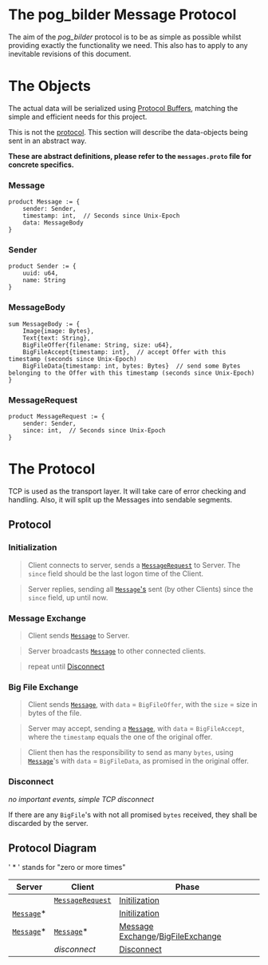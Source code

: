 # The pog_bilder Message Protocol
 The aim of the *pog_bilder* protocol is to be as simple as possible whilst providing exactly the functionality we need.
 This also has to apply to any inevitable revisions of this document.
 

# The Objects
The actual data will be serialized using [Protocol Buffers](https://protobuf.dev/programming-guides/proto3/), matching the simple and efficient needs for this project.

This is not the [protocol](#the-protocol).
This section will describe the data-objects being sent in an abstract way.

**These are abstract definitions, please refer to the `messages.proto` file for concrete specifics.**

### Message 
```
product Message := {
	sender: Sender,
	timestamp: int,  // Seconds since Unix-Epoch
	data: MessageBody
}
```

### Sender
```
product Sender := {
	uuid: u64,
	name: String
}
```

### MessageBody
```
sum MessageBody := {
	Image{image: Bytes},
	Text{text: String},
	BigFileOffer{filename: String, size: u64},
	BigFileAccept{timestamp: int},  // accept Offer with this timestamp (seconds since Unix-Epoch)
	BigFileData{timestamp: int, bytes: Bytes}  // send some Bytes belonging to the Offer with this timestamp (seconds since Unix-Epoch)
}
```

### MessageRequest
```
product MessageRequest := {
	sender: Sender,
	since: int,  // Seconds since Unix-Epoch
}
```

# The Protocol
TCP is used as the transport layer. It will take care of error checking and handling. Also, it will split up the Messages into sendable segments.
 
## Protocol

### Initialization
> Client connects to server, sends a [`MessageRequest`](#messagerequest) to Server. The `since` field should be the last logon time of the Client.

> Server replies, sending all [`Message`'s](#message) sent (by other Clients) since the `since` field, up until now.

### Message Exchange
> Client sends [`Message`](#message) to Server.

> Server broadcasts [`Message`](#message) to other connected clients.

> repeat until [Disconnect](#disconnect)

### Big File Exchange
> Client sends [`Message`](#message), with `data` = `BigFileOffer`, with the `size` = size in bytes of the file.

> Server may accept, sending a [`Message`](#message), with `data` = `BigFileAccept`, where the `timestamp` equals the one of the original offer.

> Client then has the responsibility to send as many `bytes`, using [`Message`](#message)'s with `data` = `BigFileData`, as promised in the original offer.

### Disconnect
*no important events, simple TCP disconnect*

If there are any `BigFile`'s with not all promised `bytes` received, they shall be discarded by the server.


## Protocol Diagram
' * ' stands for "zero or more times"

| Server                 | Client                              | Phase                                                                       |
|------------------------|-------------------------------------|-----------------------------------------------------------------------------|
|                        | [`MessageRequest`](#messagerequest) | [Initilization](#initialization)                                            |
| [`Message`](#message)* |                                     | [Initilization](#initialization)                                            |
| [`Message`](#message)* | [`Message`](#message)*              | [Message Exchange](#message-exchange)/[BigFileExchange](#big-file-exchange) |
|                        | *disconnect*                        | [Disconnect](#disconnect)                                                   |

